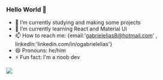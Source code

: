 ### Hello World 👋

- 🔭 I’m currently studying and making some projects
- 🌱 I’m currently learning React and Material Ui
- 📫 How to reach me: {email:'gabrielelias8@hotmail.com' , linkedIn:'linkedin.com/in/ogabrielelias'}
- 😄 Pronouns: he/him
- ⚡ Fun fact: I'm a noob dev

<picture>
<source 
  srcset="https://github-readme-stats.vercel.app/api?username=Ogabrielelias&show_icons=true&theme=radical"
  media="(prefers-color-scheme: dark)"
/>
<source
  srcset="https://github-readme-stats.vercel.app/api?username=Ogabrielelias&show_icons=true"
  media="(prefers-color-scheme: light), (prefers-color-scheme: no-preference)"
/>
<img src="https://github-readme-stats.vercel.app/api?username=Ogabrielelias&show_icons=true" />
</picture>
